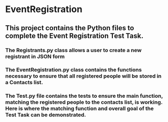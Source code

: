 # EventRegistration

## This project contains the Python files to complete the Event Registration Test Task.

### The Registrants.py class allows a user to create a new registrant in JSON form

### The EventRegistration.py class contains the functions necessary to ensure that all registered people will be stored in a Contacts list.

### The Test.py file contains the tests to ensure the main function, matching the registered people to the contacts list, is working. Here is where the matching function and overall goal of the Test Task can be demonstrated.